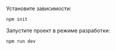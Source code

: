 Установите зависимости:

```bash
npm init
```

Запустите проект в режиме разработки:

```bash
npm run dev
```
